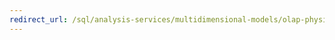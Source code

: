```yaml
---
redirect_url: /sql/analysis-services/multidimensional-models/olap-physical/client-architecture-requirements-for-analysis-services-development
---
```

